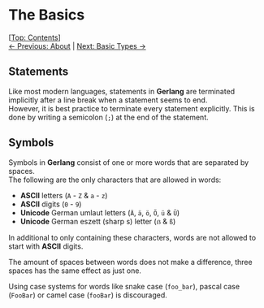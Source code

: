 # The Basics #

\[[Top: Contents](./index.md)\]  
[← Previous: About](./about.md) | [Next: Basic Types →](./basic-types.md)

## Statements ##

Like most modern languages, statements in **Gerlang** are terminated implicitly
 after a line break when a statement seems to end.  
However, it is best practice to terminate every statement explicitly. This is
 done by writing a semicolon (`;`) at the end of the statement.

## Symbols ##

Symbols in **Gerlang** consist of one or more words that are separated by spaces.  
The following are the only characters that are allowed in words:

* **ASCII** letters (`A` - `Z` & `a` - `z`)
* **ASCII** digits (`0` - `9`)
* **Unicode** German umlaut letters (`Ä`, `ä`, `ö`, `Ö`, `ü` & `Ü`)
* **Unicode** German eszett (sharp s) letter (`ẞ` & `ß`)

In additional to only containing these characters, words are not allowed to
 start with **ASCII** digits.

The amount of spaces between words does not make a difference, three spaces has
 the same effect as just one.

Using case systems for words like snake case (`foo_bar`), pascal case (`FooBar`)
 or camel case (`fooBar`) is discouraged.
